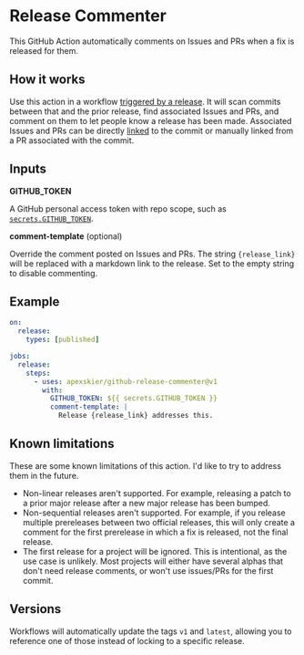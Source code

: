 # Release Commenter

This GitHub Action automatically comments on Issues and PRs when a fix is released for them.

## How it works

Use this action in a workflow [triggered by a release](https://docs.github.com/en/free-pro-team@latest/actions/reference/events-that-trigger-workflows#release). It will scan commits between that and the prior release, find associated Issues and PRs, and comment on them to let people know a release has been made. Associated Issues and PRs can be directly [linked](https://docs.github.com/en/free-pro-team@latest/github/managing-your-work-on-github/linking-a-pull-request-to-an-issue) to the commit or manually linked from a PR associated with the commit.

## Inputs

**GITHUB_TOKEN**

A GitHub personal access token with repo scope, such as [`secrets.GITHUB_TOKEN`](https://docs.github.com/en/free-pro-team@latest/actions/reference/authentication-in-a-workflow#about-the-github_token-secret).

**comment-template** (optional)

Override the comment posted on Issues and PRs. The string `{release_link}` will be replaced with a markdown link to the release. Set to the empty string to disable commenting.

## Example

```yml
on:
  release:
    types: [published]

jobs:
  release:
    steps:
      - uses: apexskier/github-release-commenter@v1
        with:
          GITHUB_TOKEN: ${{ secrets.GITHUB_TOKEN }}
          comment-template: |
            Release {release_link} addresses this.
```

## Known limitations

These are some known limitations of this action. I'd like to try to address them in the future.

- Non-linear releases aren't supported. For example, releasing a patch to a prior major release after a new major release has been bumped.
- Non-sequential releases aren't supported. For example, if you release multiple prereleases between two official releases, this will only create a comment for the first prerelease in which a fix is released, not the final release.
- The first release for a project will be ignored. This is intentional, as the use case is unlikely. Most projects will either have several alphas that don't need release comments, or won't use issues/PRs for the first commit.

## Versions

Workflows will automatically update the tags `v1` and `latest`, allowing you to reference one of those instead of locking to a specific release.

